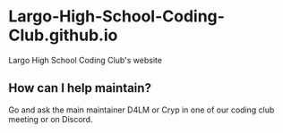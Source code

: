 # Largo-High-School-Coding-Club.github.io
Largo High School Coding Club's website
## How can I help maintain?
Go and ask the main maintainer D4LM or Cryp in one of our coding club meeting or on Discord.
